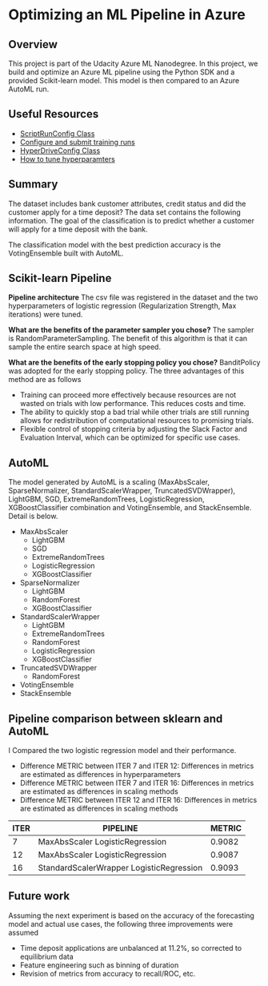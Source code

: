 # Optimizing an ML Pipeline in Azure

## Overview
This project is part of the Udacity Azure ML Nanodegree.
In this project, we build and optimize an Azure ML pipeline using the Python SDK and a provided Scikit-learn model.
This model is then compared to an Azure AutoML run.

## Useful Resources
- [ScriptRunConfig Class](https://docs.microsoft.com/en-us/python/api/azureml-core/azureml.core.scriptrunconfig?view=azure-ml-py)
- [Configure and submit training runs](https://docs.microsoft.com/en-us/azure/machine-learning/how-to-set-up-training-targets)
- [HyperDriveConfig Class](https://docs.microsoft.com/en-us/python/api/azureml-train-core/azureml.train.hyperdrive.hyperdriveconfig?view=azure-ml-py)
- [How to tune hyperparamters](https://docs.microsoft.com/en-us/azure/machine-learning/how-to-tune-hyperparameters)


## Summary
The dataset includes bank customer attributes, credit status and did the customer apply for a time deposit? The data set contains the following information.
The goal of the classification is to predict whether a customer will apply for a time deposit with the bank.

The classification model with the best prediction accuracy is the VotingEnsemble built with AutoML.

## Scikit-learn Pipeline
**Pipeline architecture**
The csv file was registered in the dataset and the two hyperparameters of logistic regression (Regularization Strength, Max iterations) were tuned.

**What are the benefits of the parameter sampler you chose?**
The sampler is RandomParameterSampling. The benefit of this algorithm is that it can sample the entire search space at high speed.

**What are the benefits of the early stopping policy you chose?**
BanditPolicy was adopted for the early stopping policy.
The three advantages of this method are as follows
* Training can proceed more effectively because resources are not wasted on trials with low performance. This reduces costs and time.
* The ability to quickly stop a bad trial while other trials are still running allows for redistribution of computational resources to promising trials.
* Flexible control of stopping criteria by adjusting the Slack Factor and Evaluation Interval, which can be optimized for specific use cases.

## AutoML
The model generated by AutoML is a scaling (MaxAbsScaler, SparseNormalizer, StandardScalerWrapper, TruncatedSVDWrapper), LightGBM, SGD, ExtremeRandomTrees, LogisticRegression, XGBoostClassifier combination
and VotingEnsemble, and StackEnsemble. Detail is below.
* MaxAbsScaler 
  * LightGBM
  * SGD
  * ExtremeRandomTrees
  * LogisticRegression
  * XGBoostClassifier
* SparseNormalizer
  * LightGBM
  * RandomForest
  * XGBoostClassifier
* StandardScalerWrapper
  * LightGBM
  * ExtremeRandomTrees
  * RandomForest
  * LogisticRegression
  * XGBoostClassifier
* TruncatedSVDWrapper 
  * RandomForest
* VotingEnsemble
* StackEnsemble

## Pipeline comparison between sklearn and AutoML
I Compared the two logistic regression model and their performance.
* Difference METRIC between ITER 7 and ITER 12: Differences in metrics are estimated as differences in hyperparameters
* Difference METRIC between ITER 7 and ITER 16: Differences in metrics are estimated as differences in scaling methods
* Difference METRIC between ITER 12 and ITER 16: Differences in metrics are estimated as differences in scaling methods

| ITER |  PIPELINE | METRIC |
|---|---|---|
|    7 |  MaxAbsScaler LogisticRegression | 0.9082 | 
|   12 |  MaxAbsScaler LogisticRegression | 0.9087 |
|   16 |  StandardScalerWrapper LogisticRegression |0.9093 |

## Future work
Assuming the next experiment is based on the accuracy of the forecasting model and actual use cases, the following three improvements were assumed
* Time deposit applications are unbalanced at 11.2%, so corrected to equilibrium data
* Feature engineering such as binning of duration
* Revision of metrics from accuracy to recall/ROC, etc.